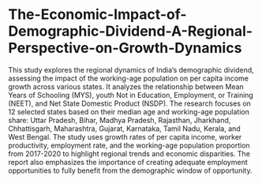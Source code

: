 # The-Economic-Impact-of-Demographic-Dividend-A-Regional-Perspective-on-Growth-Dynamics

This study explores the regional dynamics of India’s demographic dividend, assessing the impact of the working-age population on per capita income growth across various states. It analyzes the relationship between Mean Years of Schooling (MYS), youth Not in Education, Employment, or Training (NEET), and Net State Domestic Product (NSDP). The research focuses on 12 selected states based on their median age and working-age population share: Uttar Pradesh, Bihar, Madhya Pradesh, Rajasthan, Jharkhand, Chhattisgarh, Maharashtra, Gujarat, Karnataka, Tamil Nadu, Kerala, and West Bengal. The study uses growth rates of per capita income, worker productivity, employment rate, and the working-age population proportion from 2017-2020 to highlight regional trends and economic disparities. The report also emphasizes the importance of creating adequate employment opportunities to fully benefit from the demographic window of opportunity.
